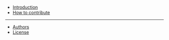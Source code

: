- [Introduction](README.md)
- [How to contribute](CONTRIBUTING.md)

---

- [Authors](AUTHORS.md)
- [License](LICENSE.md)